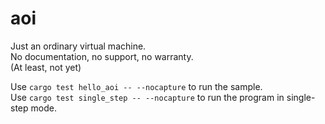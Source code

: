 # aoi

Just an ordinary virtual machine.  
No documentation, no support, no warranty.  
(At least, not yet)

Use `cargo test hello_aoi -- --nocapture` to run the sample.  
Use `cargo test single_step -- --nocapture` to run the program in single-step mode.  
